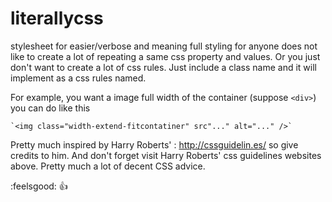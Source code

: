 # literallycss
stylesheet for easier/verbose and meaning full styling for anyone does not like to create a lot of repeating a same css property and values. Or you just don't want to create a lot of css rules. Just include a class name and it will implement as a css rules named. 
	
For example, you want a image full width of the container (suppose `<div>`) you can do like this
	
	`<img class="width-extend-fitcontatiner" src"..." alt="..." />`
	
Pretty much inspired by Harry Roberts' : http://cssguidelin.es/ so give credits to him. And don't forget visit Harry Roberts' css guidelines websites above. Pretty much a lot of decent CSS advice.

:feelsgood: :+1:
